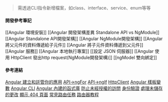 
> 需透過CLI指令新增檔案，如class、interface、service、enum等等

#### 開發參考筆記
[[Angular 環境安裝]]
[[Angular 開發架構差異 Standalone API vs NgModule]]
[[Angular Standalone API開發架構]]
[[Angular NgModule開發架構]]
[[Angular 將父元件的資料傳遞給子元件]]
[[Angular 將子元件資料傳遞到父元件]]
[[Angular 服務]]
[[Angular 本地執行專案]]
[[設定 JSON 伺服器]]
[[Angular 使用 HttpClient 發出http request(NgModule開發架構)]]
[[ngModel 雙向綁定]]
#### 參考連結
[Angular 建立和託管你的應用](https://angular.tw/start/start-deployment#building-and-hosting-your-application)
[API->ngFor](https://angular.tw/api/common/NgFor)
[API->ngIf](https://angular.tw/api/common/NgIf)
[HttpClient](https://angular.tw/api/common/http/HttpClient)
[Angular 樣板變數](https://angular.tw/guide/template-reference-variables#syntax)
[Angular CLI](https://angular.tw/guide/what-is-angular#angular-cli)
[Angular 內建的函式庫](https://angular.tw/guide/what-is-angular#first-party-libraries)
[防止未經授權的訪問](https://angular.tw/guide/router#preventing-unauthorized-access)
[身份驗證](https://angular.tw/guide/router-tutorial-toh#canactivate-requiring-authentication)
[處理未儲存的更改](https://angular.tw/guide/router-tutorial-toh#candeactivate-handling-unsaved-changes)
[顯示 404 頁面](https://angular.tw/guide/router#displaying-a-404-page)
[常見路由任務](https://angular.tw/guide/router#common-routing-tasks)
[路由器教程](https://angular.tw/guide/router-tutorial-toh)
